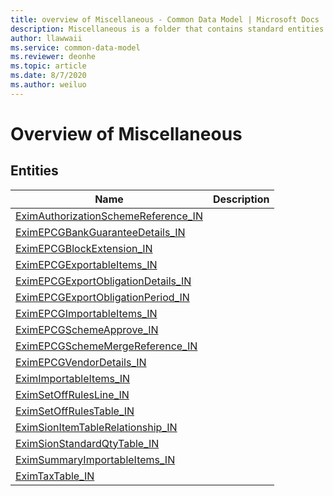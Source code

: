 ```yaml
---
title: overview of Miscellaneous - Common Data Model | Microsoft Docs
description: Miscellaneous is a folder that contains standard entities related to the Common Data Model.
author: llawwaii
ms.service: common-data-model
ms.reviewer: deonhe
ms.topic: article
ms.date: 8/7/2020
ms.author: weiluo
---
```


# Overview of Miscellaneous


## Entities

|Name|Description|
|---|---|
|[EximAuthorizationSchemeReference_IN](EximAuthorizationSchemeReference_IN.md)||
|[EximEPCGBankGuaranteeDetails_IN](EximEPCGBankGuaranteeDetails_IN.md)||
|[EximEPCGBlockExtension_IN](EximEPCGBlockExtension_IN.md)||
|[EximEPCGExportableItems_IN](EximEPCGExportableItems_IN.md)||
|[EximEPCGExportObligationDetails_IN](EximEPCGExportObligationDetails_IN.md)||
|[EximEPCGExportObligationPeriod_IN](EximEPCGExportObligationPeriod_IN.md)||
|[EximEPCGImportableItems_IN](EximEPCGImportableItems_IN.md)||
|[EximEPCGSchemeApprove_IN](EximEPCGSchemeApprove_IN.md)||
|[EximEPCGSchemeMergeReference_IN](EximEPCGSchemeMergeReference_IN.md)||
|[EximEPCGVendorDetails_IN](EximEPCGVendorDetails_IN.md)||
|[EximImportableItems_IN](EximImportableItems_IN.md)||
|[EximSetOffRulesLine_IN](EximSetOffRulesLine_IN.md)||
|[EximSetOffRulesTable_IN](EximSetOffRulesTable_IN.md)||
|[EximSionItemTableRelationship_IN](EximSionItemTableRelationship_IN.md)||
|[EximSionStandardQtyTable_IN](EximSionStandardQtyTable_IN.md)||
|[EximSummaryImportableItems_IN](EximSummaryImportableItems_IN.md)||
|[EximTaxTable_IN](EximTaxTable_IN.md)||

